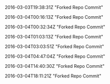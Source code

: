 2016-03-03T19:38:31Z "Forked Repo Commit"

2016-03-04T00:16:13Z "Forked Repo Commit"

2016-03-04T00:32:34Z "Forked Repo Commit"

2016-03-04T01:03:13Z "Forked Repo Commit"

2016-03-04T03:03:51Z "Forked Repo Commit"

2016-03-04T04:47:04Z "Forked Repo Commit"

2016-03-04T14:40:30Z "Forked Repo Commit"

2016-03-04T18:11:21Z "Forked Repo Commit"


